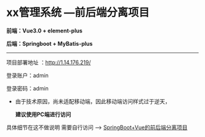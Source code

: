 # xx管理系统 —前后端分离项目

**前端：Vue3.0 + element-plus**

**后端：Springboot + MyBatis-plus**

---

项目部署地址 ：http://1.14.176.219/

登录账户：admin

登录密码：admin

- 由于技术原因，尚未适配移动端，因此移动端访问样式过于逆天，

  **建议使用PC端进行访问**

具体细节在这不做说明 需要自行访问 --> [SpringBoot+Vue的前后端分离项目](http://year21.top/2022/07/07/ManagementSystem/)

